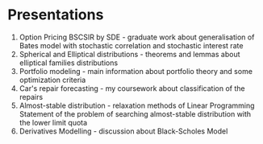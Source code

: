 # Presentations
1. Option Pricing BSCSIR by SDE - graduate work about generalisation of Bates model with stochastic correlation and stochastic interest rate
2. Spherical and Elliptical distributions - theorems and lemmas about elliptical families distributions
3. Portfolio modeling - main information about portfolio theory and some optimization criteria
4. Car's repair forecasting - my coursework about classification of the repairs
5. Almost-stable distribution - relaxation methods of Linear Programming Statement of the problem of searching almost-stable distribution with the lower limit quota
6. Derivatives Modelling - discussion about Black-Scholes Model
